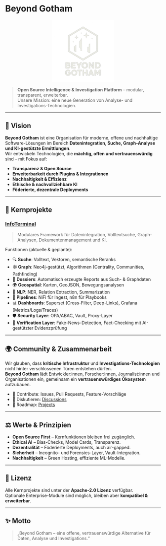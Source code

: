 # Beyond Gotham

<p align="center">
  <img src="../assets/logo.png" alt="Beyond Gotham Logo" width="200"/>
</p>

> **Open Source Intelligence & Investigation Platform** – modular, transparent, erweiterbar.  
> Unsere Mission: eine neue Generation von Analyse- und Investigations-Technologien.

---

## 🚀 Vision

**Beyond Gotham** ist eine Organisation für moderne, offene und nachhaltige Software-Lösungen im Bereich **Datenintegration, Suche, Graph-Analyse und KI-gestützte Ermittlungen**.  
Wir entwickeln Technologien, die **mächtig, offen und vertrauenswürdig** sind – mit Fokus auf:

- **Transparenz & Open Source**  
- **Erweiterbarkeit durch Plugins & Integrationen**  
- **Nachhaltigkeit & Effizienz**  
- **Ethische & nachvollziehbare KI**  
- **Föderierte, dezentrale Deployments**

---

## 🧩 Kernprojekte

### [InfoTerminal](https://github.com/161sam/InfoTerminal)  
> Modulares Framework für Datenintegration, Volltextsuche, Graph-Analysen, Dokumentenmanagement und KI.

Funktionen (aktuelle & geplante):
- 🔍 **Suche**: Volltext, Vektoren, semantische Reranks  
- 🕸 **Graph**: Neo4j-gestützt, Algorithmen (Centrality, Communities, Pathfinding)  
- 📄 **Dossiers**: Automatisch erzeugte Reports aus Such- & Graphdaten  
- 🌍 **Geospatial**: Karten, GeoJSON, Bewegungsanalysen  
- 🧠 **NLP**: NER, Relation Extraction, Summarization  
- 📡 **Pipelines**: NiFi für Ingest, n8n für Playbooks  
- 📊 **Dashboards**: Superset (Cross-Filter, Deep-Links), Grafana (Metrics/Logs/Traces)  
- 🛡 **Security Layer**: OPA/ABAC, Vault, Proxy-Layer  
- 🔎 **Verification Layer**: Fake-News-Detection, Fact-Checking mit AI-gestützter Evidenzprüfung  

---

## 🌍 Community & Zusammenarbeit

Wir glauben, dass **kritische Infrastruktur** und **Investigations-Technologien** nicht hinter verschlossenen Türen entstehen dürfen.  
**Beyond Gotham** lädt Entwickler:innen, Forscher:innen, Journalist:innen und Organisationen ein, gemeinsam ein **vertrauenswürdiges Ökosystem** aufzubauen.

- 🤝 Contribute: Issues, Pull Requests, Feature-Vorschläge  
- 💬 Diskutieren: [Discussions](https://github.com/orgs/Beyond-Gotham/discussions)  
- 📑 Roadmap: [Projects](https://github.com/orgs/Beyond-Gotham/projects)  

---

## ⚖️ Werte & Prinzipien

- **Open Source First** – Kernfunktionen bleiben frei zugänglich.  
- **Ethical AI** – Bias-Checks, Model Cards, Transparenz.  
- **Dezentralität** – Föderierte Deployments, auch air-gapped.  
- **Sicherheit** – Incognito- und Forensics-Layer, Vault-Integration.  
- **Nachhaltigkeit** – Green Hosting, effiziente ML-Modelle.  

---

## 📜 Lizenz

Alle Kernprojekte sind unter der **Apache-2.0 Lizenz** verfügbar.  
Optionale Enterprise-Module sind möglich, bleiben aber **kompatibel & erweiterbar**.

---

## ✨ Motto

> „Beyond Gotham – eine offene, vertrauenswürdige Alternative für Daten, Analyse und Investigations.“  

